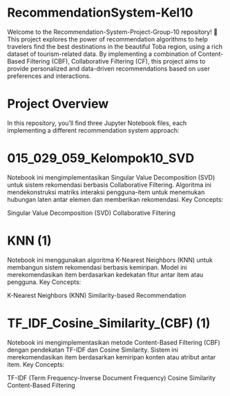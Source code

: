 # RecommendationSystem-Kel10
Welcome to the Recommendation-System-Project-Group-10 repository! 🎉 This project explores the power of recommendation algorithms to help travelers find the best destinations in the beautiful Toba region, using a rich dataset of tourism-related data. By implementing a combination of Content-Based Filtering (CBF), Collaborative Filtering (CF), this project aims to provide personalized and data-driven recommendations based on user preferences and interactions. 

# Project Overview
In this repository, you’ll find three Jupyter Notebook files, each implementing a different recommendation system approach:

# 015_029_059_Kelompok10_SVD
Notebook ini mengimplementasikan Singular Value Decomposition (SVD) untuk sistem rekomendasi berbasis Collaborative Filtering. Algoritma ini mendekonstruksi matriks interaksi pengguna-item untuk menemukan hubungan laten antar elemen dan memberikan rekomendasi.
Key Concepts:

Singular Value Decomposition (SVD)
Collaborative Filtering

# KNN (1)
Notebook ini menggunakan algoritma K-Nearest Neighbors (KNN) untuk membangun sistem rekomendasi berbasis kemiripan. Model ini merekomendasikan item berdasarkan kedekatan fitur antar item atau pengguna.
Key Concepts:

K-Nearest Neighbors (KNN)
Similarity-based Recommendation

# TF_IDF_Cosine_Similarity_(CBF) (1)
Notebook ini mengimplementasikan metode Content-Based Filtering (CBF) dengan pendekatan TF-IDF dan Cosine Similarity. Sistem ini merekomendasikan item berdasarkan kemiripan konten atau atribut antar item.
Key Concepts:

TF-IDF (Term Frequency-Inverse Document Frequency)
Cosine Similarity
Content-Based Filtering
